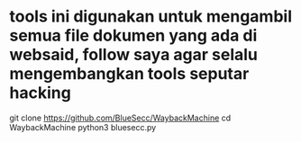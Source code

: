 # tools ini digunakan untuk mengambil semua file dokumen yang ada di websaid, follow saya agar selalu mengembangkan tools seputar hacking

git clone https://github.com/BlueSecc/WaybackMachine
cd WaybackMachine
python3 bluesecc.py
